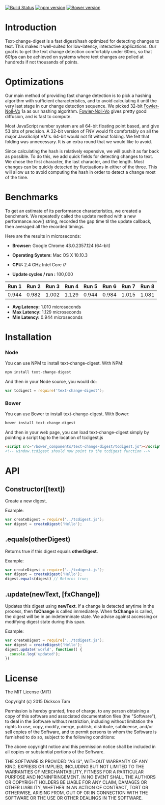 [![Build Status](https://travis-ci.org/dicksont/text-change-digest.svg?branch=master)](https://travis-ci.org/dicksont/text-change-digest)
[![npm version](https://badge.fury.io/js/text-change-digest.svg)](http://badge.fury.io/js/text-change-digest)
[![Bower version](https://badge.fury.io/bo/text-change-digest.svg)](http://badge.fury.io/bo/text-change-digest)

# Introduction
Text-change-digest is a fast digest/hash optimized for detecting changes to text. This makes it well-suited for low-latency, interactive applications. Our goal is to get the text change detection comfortably under 60ms, so that 60fps can be achieved on systems where text changes are polled at hundreds if not thousands of points.

# Optimizations
Our main method of providing fast change detection is to pick a hashing algorithm with sufficient characteristics, and to avoid calculating it until the very last stage in our change detection sequence. We picked 32-bit [Fowler-Noll-Vo] 1a as our hashing algorithm. [Fowler-Noll-Vo] gives pretty good diffusion, and is fast to compute.

Most JavaScript number system are all 64-bit floating point based, and give 53 bits of precision. A 32-bit version of FNV would fit comfortably on all the major JavaScript VM's. 64-bit would not fit without folding. We felt that folding was unnecessary. It is an extra round that we would like to avoid.

Since calculating the hash is relatively expensive, we will push it as far back as possible. To do this, we add quick fields for detecting changes to text. We chose the first character, the last character, and the length. Most changes can be quickly detected by fluctuations in either of the three. This will allow us to avoid computing the hash in order to detect a change most of the time.

# Benchmarks

To get an estimate of its performance characteristics, we created a benchmark. We repeatedly called the update method with a new performance.now() string, recorded the gap time til the update callback, then averaged all the recorded timings.

Here are the results in microseconds:

- **Browser:** Google Chrome 43.0.2357.124 (64-bit)  
- **Operating System:** Mac OS X 10.10.3
- **CPU:** 2.4 GHz Intel Core i7

- **Update cycles / run :** 100,000


Run 1 | Run 2 | Run 3 | Run 4 | Run 5 | Run 6 | Run 7 | Run 8
------|-------|-------|-------|-------|-------|-------|------
0.944 | 0.982 | 1.002 | 1.129 | 0.944 | 0.984 | 1.015 | 1.081


- **Avg Latency:** 1.010 microseconds
- **Max Latency:** 1.129 microseconds
- **Min Latency:** 0.944 microseconds

# Installation
### Node
You can use NPM to install text-change-digest. With NPM:
```javascript
npm install text-change-digest
```

And then in your Node source, you would do:

```javascript
var tcdigest = require('text-change-digest');
```

### Bower
You can use Bower to install text-change-digest. With Bower:

```javascript
bower install text-change-digest
```

And then in your web page, you can load text-change-digest simply by pointing a script tag to the location of tcdigest.js

```html
<script src="/bower_components/text-change-digest/tcdigest.js"></script>
<!-- window.tcdigest should now point to the tcdigest function -->
```

# API
## Constructor([text])
Create a new digest.

Example:

```javascript
var createDigest = require('../tcdigest.js');
var digest = createDigest('Hello');
```

## .equals(otherDigest)
Returns true if this digest equals **otherDigest**.

Example:
```javascript
var createDigest = require('../tcdigest.js');
var digest = createDigest('Hello');
digest.equals(digest) // Returns true;
```

## .update(newText, [fxChange])
Updates this digest using **newText**. If a change is detected anytime in the process, then **fxChange** is called immediately. When **fxChange** is called, the digest will be in an indeterminate state. We advise against accessing or modifying digest state during this span.

Example:

```javascript
var createDigest = require('../tcdigest.js');
var digest = createDigest('Hello');
digest.update('world', function() {
  console.log('updated');
})

```

# License

The MIT License (MIT)

Copyright (c) 2015 Dickson Tam

Permission is hereby granted, free of charge, to any person obtaining a copy
of this software and associated documentation files (the "Software"), to deal
in the Software without restriction, including without limitation the rights
to use, copy, modify, merge, publish, distribute, sublicense, and/or sell
copies of the Software, and to permit persons to whom the Software is
furnished to do so, subject to the following conditions:

The above copyright notice and this permission notice shall be included in all
copies or substantial portions of the Software.

THE SOFTWARE IS PROVIDED "AS IS", WITHOUT WARRANTY OF ANY KIND, EXPRESS OR
IMPLIED, INCLUDING BUT NOT LIMITED TO THE WARRANTIES OF MERCHANTABILITY,
FITNESS FOR A PARTICULAR PURPOSE AND NONINFRINGEMENT. IN NO EVENT SHALL THE
AUTHORS OR COPYRIGHT HOLDERS BE LIABLE FOR ANY CLAIM, DAMAGES OR OTHER
LIABILITY, WHETHER IN AN ACTION OF CONTRACT, TORT OR OTHERWISE, ARISING FROM,
OUT OF OR IN CONNECTION WITH THE SOFTWARE OR THE USE OR OTHER DEALINGS IN THE
SOFTWARE.


[Fowler-Noll-Vo]: http://www.isthe.com/chongo/tech/comp/fnv/
